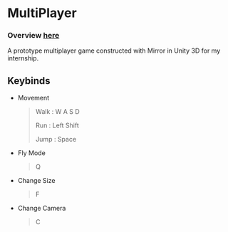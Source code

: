 # MultiPlayer

### Overview [here](https://xristostafarlis.github.io/MP/Build/index.html)

A prototype multiplayer game constructed with Mirror in Unity 3D for my internship.

## **Keybinds**
- Movement 
  > Walk : W A S D
  >
  > Run : Left Shift
  >
  > Jump : Space
- Fly Mode
  > Q
- Change Size
  > F
- Change Camera
  > C

